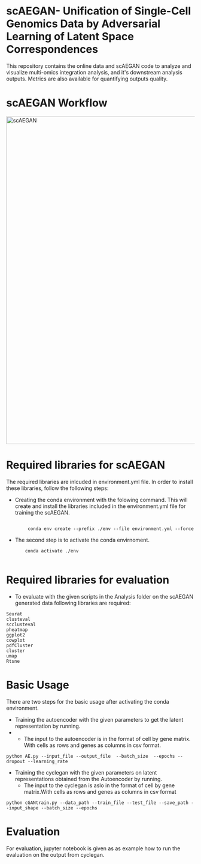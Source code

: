 # scAEGAN- Unification of Single-Cell Genomics Data by Adversarial Learning of Latent Space Correspondences 
This repository contains the online data and scAEGAN code to analyze and visualize multi-omics integration analysis, and it's downstream analysis outputs. Metrics are also available for quantifying outputs quality.

# scAEGAN Workflow
<img width="873" alt="scAEGAN" src="https://user-images.githubusercontent.com/70262340/150944062-c9c72e62-ee8b-41f2-8d97-8d7e8711529a.PNG">



# Required libraries for scAEGAN

The required libraries are inlcuded in environment.yml file. In order to install these libraries, follow the following steps:

* Creating the conda environment with the folowing command. This will create and install the libraries included in the environment.yml file for training the scAEGAN.
```

        conda env create --prefix ./env --file environment.yml --force
 ```

* The second step is to activate the conda envirnoment. 
```
       conda activate ./env
       
```
# Required libraries for evaluation

* To evaluate with the given scripts in the Analysis folder on the scAEGAN generated data following libraries are required: 
```
Seurat
clusteval
scclusteval
pheatmap
ggplot2
cowplot
pdfCluster
cluster
umap
Rtsne

```
# Basic Usage
There are two steps for the basic usage after activating the conda environment.
*  Training the autoencoder with the given parameters to get the latent representation by running. 
* * The input to the autoencoder is in the format of cell by gene matrix. With cells as rows and genes as columns in csv format.
```
python AE.py --input_file --output_file  --batch_size  --epochs --dropout --learning_rate
```
*  Training the cyclegan with the given parameters on latent representations obtained from the Autoencoder by running.
   * The input to the cyclegan is aslo in the format of cell by gene matrix.With cells as rows and genes as columns in csv format

```
python cGANtrain.py --data_path --train_file --test_file --save_path --input_shape --batch_size --epochs
```

# Evaluation
For evaluation, jupyter notebook is given as as example how to run the evaluation on the output from cyclegan.

